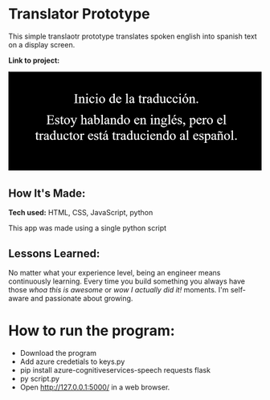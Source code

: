 # Translator Prototype

This simple translaotr prototype translates spoken english into spanish text on a display screen.

**Link to project:**

![screenshot of the app translating](/assets/translatorScreenshot.png)

## How It's Made:

**Tech used:** HTML, CSS, JavaScript, python

This app was made using a single python script

## Lessons Learned:

No matter what your experience level, being an engineer means continuously learning. Every time you build something you always have those _whoa this is awesome_ or _wow I actually did it!_ moments. I'm self-aware and passionate about growing.

# How to run the program:

- Download the program
- Add azure credetials to keys.py
- pip install azure-cognitiveservices-speech requests flask
- py script.py
- Open http://127.0.0.1:5000/ in a web browser.

